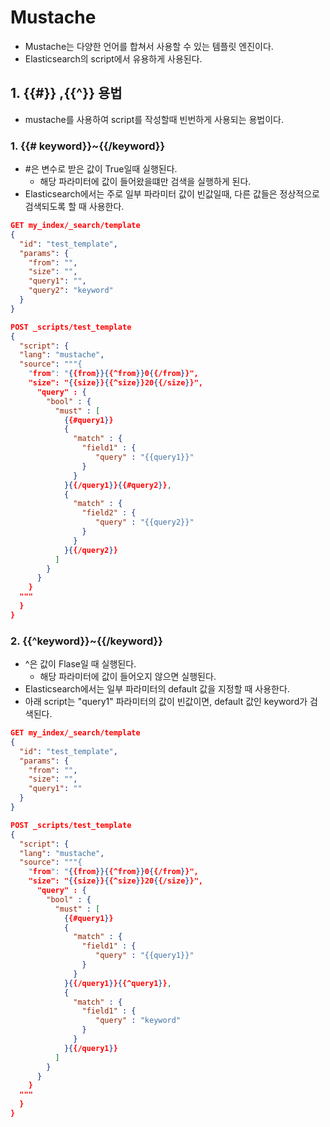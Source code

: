# Mustache

- Mustache는 다양한 언어를 합쳐서 사용할 수 있는 템플릿 엔진이다. 
- Elasticsearch의 script에서 유용하게 사용된다.

## 1. {{#}} ,{{^}}  용법

- mustache를 사용하여 script를 작성할때 빈번하게 사용되는 용법이다. 

### 1. {{# keyword}}~{{/keyword}}

- #은 변수로 받은 값이 True일때 실행된다.
  - 해당 파라미터에 값이 들어왔을떄만 검색을 실행하게 된다.
- Elasticsearch에서는 주로 일부 파라미터 값이 빈값일때, 다른 값들은 정상적으로 검색되도록 할 때 사용한다.

```json
GET my_index/_search/template
{
  "id": "test_template",
  "params": {
    "from": "",
    "size": "",
    "query1": "",
    "query2": "keyword"
  }
}

POST _scripts/test_template
{
  "script": {
  "lang": "mustache",
  "source": """{
    "from": "{{from}}{{^from}}0{{/from}}",
    "size": "{{size}}{{^size}}20{{/size}}",
 	  "query" : {
 	    "bool" : {
 	      "must" : [
            {{#query1}}
 	      	{
 	      	  "match" : {
 	      	    "field1" : {
 	      	       "query" : "{{query1}}"
 	      	    }
 	      	  }
 	      	}{{/query1}}{{#query2}},
 	      	{
 	      	  "match" : {
 	      	    "field2" : {
 	      	       "query" : "{{query2}}"
 	      	    }
 	      	  }
 	      	}{{/query2}}
 	      ]
 	    } 	  
 	  }       
    }
  """
  }
}
```



### 2. {{^keyword}}~{{/keyword}}

- ^은 값이 Flase일 때 실행된다.
  - 해당 파라미터에 값이 들어오지 않으면 실행된다.
- Elasticsearch에서는 일부 파라미터의 default 값을 지정할 때 사용한다.
- 아래 script는 "query1" 파라미터의 값이 빈값이면, default 값인 keyword가 검색된다.

```json
GET my_index/_search/template
{
  "id": "test_template",
  "params": {
    "from": "",
    "size": "",
    "query1": ""
  }
}

POST _scripts/test_template
{
  "script": {
  "lang": "mustache",
  "source": """{
    "from": "{{from}}{{^from}}0{{/from}}",
    "size": "{{size}}{{^size}}20{{/size}}",
 	  "query" : {
 	    "bool" : {
 	      "must" : [
            {{#query1}}
 	      	{
 	      	  "match" : {
 	      	    "field1" : {
 	      	       "query" : "{{query1}}"
 	      	    }
 	      	  }
 	      	}{{/query1}}{{^query1}},
 	      	{
 	      	  "match" : {
 	      	    "field1" : {
 	      	       "query" : "keyword"
 	      	    }
 	      	  }
 	      	}{{/query1}}
 	      ]
 	    } 	  
 	  }       
    }
  """
  }
}
```


